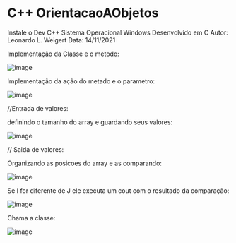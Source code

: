 # C++ OrientacaoAObjetos

Instale o Dev C++ Sistema Operacional Windows Desenvolvido em C Autor: Leonardo L. Weigert Data: 14/11/2021

Implementação da Classe e o metodo:

![image](https://user-images.githubusercontent.com/93353768/144141452-c8021f0e-bad4-49d5-ae93-a3259c0b647a.png)

Implementação da ação do metado e o parametro:

![image](https://user-images.githubusercontent.com/93353768/144143109-b0bda737-460c-401a-b167-97c713d59050.png)

//Entrada de valores:

definindo o tamanho do array e guardando seus valores:

![image](https://user-images.githubusercontent.com/93353768/144143676-bce3f4c7-7964-44fd-937f-2e7f9b889514.png)


// Saida de valores:

Organizando as posicoes do array e as comparando:

![image](https://user-images.githubusercontent.com/93353768/144143977-9b583318-e524-44e2-9663-fbc4446f9076.png)

Se I for diferente de J ele executa um cout com o resultado da comparação:

![image](https://user-images.githubusercontent.com/93353768/144144446-af5efd8a-7567-4af8-aca1-ef56f3532401.png)

Chama a classe:

![image](https://user-images.githubusercontent.com/93353768/144144514-8135ce08-f392-4dfa-a7ca-388e8dcd137d.png)


